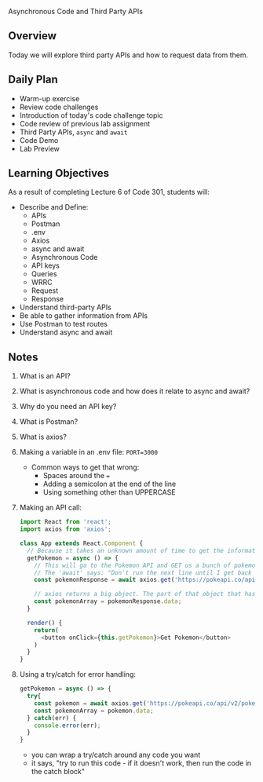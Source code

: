  Asynchronous Code and Third Party APIs

## Overview

Today we will explore third party APIs and how to request data from them.

## Daily Plan

- Warm-up exercise
- Review code challenges
- Introduction of today's code challenge topic
- Code review of previous lab assignment
- Third Party APIs, `async` and `await`
- Code Demo
- Lab Preview

## Learning Objectives

As a result of completing Lecture 6 of Code 301, students will:

- Describe and Define: 
  - APIs
  - Postman
  - .env
  - Axios
  - async and await
  - Asynchronous Code
  - API keys
  - Queries
  - WRRC
  - Request
  - Response
- Understand third-party APIs
- Be able to gather information from APIs
- Use Postman to test routes
- Understand async and await

## Notes

1. What is an API?
1. What is asynchronous code and how does it relate to async and await?
1. Why do you need an API key?
1. What is Postman?
1. What is axios?
1. Making a variable in an .env file: `PORT=3000`

   - Common ways to get that wrong: 
     - Spaces around the `=`
     - Adding a semicolon at the end of the line
     - Using something other than UPPERCASE

1. Making an API call:
   ```javascript
   import React from 'react';
   import axios from 'axios';

   class App extends React.Component {
     // Because it takes an unknown amount of time to get the information, we need to do an async and await in this function:
     getPokemon = async () => {
       // This will go to the Pokemon API and GET us a bunch of pokemon objects.
       // The 'await' says: "Don't run the next line until I get back with the information that you asked for and then put it in a const called 'pokemon'."
       const pokemonResponse = await axios.get('https://pokeapi.co/api/v2/pokemon');

       // axios returns a big object. The part of that object that has the pokemon in it is the .data attribute of the object.
       const pokemonArray = pokemonResponse.data;
     }

     render() {
       return(
         <button onClick={this.getPokemon}>Get Pokemon</button>
       )
     }
   }
   ```

1. Using a try/catch for error handling:
   ```javascript
   getPokemon = async () => {
     try{
       const pokemon = await axios.get('https://pokeapi.co/api/v2/pokemon');
       const pokemonArray = pokemon.data;
     } catch(err) {
       console.error(err);
     }
   }
   ```
   - you can wrap a try/catch around any code you want
   - it says, "try to run this code - if it doesn't work, then run the code in the catch block"